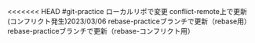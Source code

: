 <<<<<<< HEAD
#git-practice
ローカルリポで変更
conflict-remote上で更新(コンフリクト発生)2023/03/06
rebase-practiceブランチで更新（rebase用）
rebase-practiceブランチで更新（rebase-コンフリクト用）

